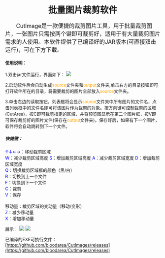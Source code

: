 <h1 align = center>批量图片裁剪软件</h1>
<p>
<font size = 4>&nbsp;&nbsp;&nbsp;&nbsp;&nbsp;&nbsp;&nbsp;CutImage是一款便捷的裁剪图片工具，用于批量裁剪图片，一张图片只需按两个键即可裁剪好，适用于有大量裁剪图片需求的人使用。本软件提供了已编译好的JAR版本(可直接双击运行)，可在下方下载。</font>
</p>
<h4>使用说明：</h4>
<p>
1.双击jar文件运行，界面如下：
<img src="http://a1.qpic.cn/psc?/V11YWwIn2YELvg/m*TTJoI3x9iCCJx4ECa9pKZbDMXkycMYIOxNkEKUju2tLqk2Xjmfzk*FXketZuQf9pohRwadNXdznOhz8KpApg!!/b&ek=1&kp=1&pt=0&bo=SATWAUgE1gEDEDU!&tl=1&su=02518095&tm=1590285600&sce=0-12-12&rf=2-9" />
</p>

<p>
2.启动软件后会自动生成<font color="orange">source</font>文件夹和<font color="orange">output</font>文件夹,单击右方的目录按钮即可打开软件所在的目录，将需要裁剪的图片全部放入<font color="orange">source</font>文件夹。
</p>

<p>
3.单击右边的读取按钮，列表框将会显示<font color="orange">source</font>文件夹中所有图片的文件名，点击列表框中的文件名即可将该图片作为裁剪的对象。按方向键可控制裁剪的区域(CutArea)，按C即可裁剪指定的区域，并将预览图显示在第二个图片框，按V即可保存裁剪好的图片文件(保存在<font color="orange">output</font>文件夹)。保存好后，如果有下一个图片，软件将会自动跳转到下一个文件。
</p>

<p>
<h5>快捷键：</h5>
<font color="blue">↑↓←→</font>：移动裁剪区域<br />
<font color="blue">W</font>：减少裁剪区域高度 <font color="blue">S</font>：增加裁剪区域高度<font color="blue"> A</font>：减少裁剪区域宽度 <font color="blue">D</font>：增加裁剪区域宽度<br />
<font color="blue">Q</font>：切换裁剪区域框的颜色（黑/白）<br />
<font color="blue">R</font>：切换到上一个文件<br />
<font color="blue">F</font>：切换到下一个文件<br />
<font color="blue">C</font>：裁剪<br />
<font color="blue">V</font>：保存<br /><br />
移动量：裁剪区域的变动量（移动/变形）<br />
<font color="blue">Z</font>：减少移动量<br />
<font color="blue">X</font>：增加移动量
</p>

<p>
    展示：
    <img src="http://a1.qpic.cn/psc?/V11YWwIn2YELvg/m*TTJoI3x9iCCJx4ECa9pKw8lebt5wFWaPRiDvihbYsyJOBbogYV8HviFCjW728*wWoNdqxNuoQoTtxQjThPZw!!/b&ek=1&kp=1&pt=0&bo=UgTfAVIE3wEDQGU!&tl=1&su=0183449535&tm=1590289200&sce=0-12-12&rf=2-9" />
    <img src="http://a1.qpic.cn/psc?/V11YWwIn2YELvg/m*TTJoI3x9iCCJx4ECa9pAFGoyjvC7fLnmsZC*3h6S14PcCfWVd2tP8j687xPDhALh6Y2UerZZhPmnUeraX7nA!!/b&ek=1&kp=1&pt=0&bo=vQRZA70EWQMDQGU!&tl=1&su=0108162079&tm=1590289200&sce=0-12-12&rf=2-9" />
</p>



已编译的EXE可执行文件：[https://github.com/bloodarea/CutImages/releases](https://github.com/bloodarea/CutImages/releases)
